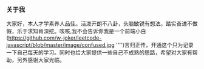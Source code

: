 ### 关于我
大家好，本人才学素养人品佳。活泼开朗不八卦，头脑敏锐有想法。踏实奋进不做假，乐于求知肯深挖。咳咳,我不会告诉你我是一个前端小白(https://github.com/w-joker/leetcode-javascript/blob/master/image/confused.jpg '''')言归正传，开通这个只为记录一下自己每天的学习。同时也给大家提供一些自己不成熟的思路，希望对大家有帮助，另外感谢大家光临。
